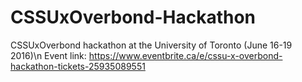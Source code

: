 # CSSUxOverbond-Hackathon
CSSUxOverbond hackathon at the University of Toronto (June 16-19 2016)\n
Event link: https://www.eventbrite.ca/e/cssu-x-overbond-hackathon-tickets-25935089551

